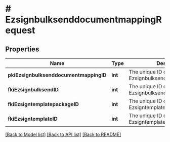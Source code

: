 # # EzsignbulksenddocumentmappingRequest

## Properties

Name | Type | Description | Notes
------------ | ------------- | ------------- | -------------
**pkiEzsignbulksenddocumentmappingID** | **int** | The unique ID of the Ezsignbulksenddocumentmapping. | [optional]
**fkiEzsignbulksendID** | **int** | The unique ID of the Ezsignbulksend |
**fkiEzsigntemplatepackageID** | **int** | The unique ID of the Ezsigntemplatepackage | [optional]
**fkiEzsigntemplateID** | **int** | The unique ID of the Ezsigntemplate | [optional]

[[Back to Model list]](../../README.md#models) [[Back to API list]](../../README.md#endpoints) [[Back to README]](../../README.md)
